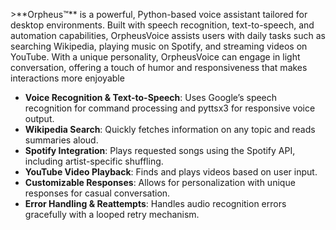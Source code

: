 <p>>**Orpheus™** is a powerful, Python-based voice assistant tailored for desktop environments. Built with speech recognition, text-to-speech, and automation capabilities, OrpheusVoice assists users with daily tasks such as searching Wikipedia, playing music on Spotify, and streaming videos on YouTube. With a unique personality, OrpheusVoice can engage in light conversation, offering a touch of humor and responsiveness that makes interactions more enjoyable</p>

- **Voice Recognition & Text-to-Speech**: Uses Google’s speech recognition for command processing and pyttsx3 for responsive voice output.
- **Wikipedia Search**: Quickly fetches information on any topic and reads summaries aloud.
- **Spotify Integration**: Plays requested songs using the Spotify API, including artist-specific shuffling.
- **YouTube Video Playback**: Finds and plays videos based on user input.
- **Customizable Responses**: Allows for personalization with unique responses for casual conversation.
- **Error Handling & Reattempts**: Handles audio recognition errors gracefully with a looped retry mechanism.
